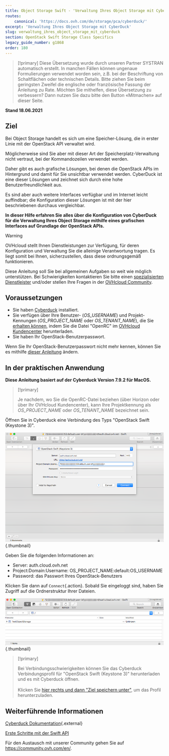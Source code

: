 ```yaml
---
title: Object Storage Swift - 'Verwaltung Ihres Object Storage mit CyberDuck'
routes:
    canonical: 'https://docs.ovh.com/de/storage/pca/cyberduck/'
excerpt: 'Verwaltung Ihres Object Storage mit CyberDuck'
slug: verwaltung_ihres_object_storage_mit_cyberduck
section: OpenStack Swift Storage Class Specifics
legacy_guide_number: g1868
order: 180
---
```


> [!primary]
> Diese Übersetzung wurde durch unseren Partner SYSTRAN automatisch erstellt. In manchen Fällen können ungenaue Formulierungen verwendet worden sein, z.B. bei der Beschriftung von Schaltflächen oder technischen Details. Bitte ziehen Sie beim geringsten Zweifel die englische oder französische Fassung der Anleitung zu Rate. Möchten Sie mithelfen, diese Übersetzung zu verbessern? Dann nutzen Sie dazu bitte den Button «Mitmachen» auf dieser Seite.
>

**Stand 18.06.2021**

## Ziel

Bei Object Storage handelt es sich um eine Speicher-Lösung, die in erster Linie mit der OpenStack API verwaltet wird.

Möglicherweise sind Sie aber mit dieser Art der Speicherplatz-Verwaltung nicht vertraut, bei der Kommandozeilen verwendet werden.

Daher gibt es auch grafische Lösungen, bei denen die OpenStack APIs im Hintergrund und damit für Sie unsichtbar verwendet werden.
CyberDuck ist eine dieser Lösungen und zeichnet sich durch eine hohe Benutzerfreundlichkeit aus.

Es sind aber auch weitere Interfaces verfügbar und im Internet leicht auffindbar; die Konfiguration dieser Lösungen ist mit der hier beschriebenen durchaus vergleichbar.

**In dieser Hilfe erfahren Sie alles über die Konfiguration von CyberDuck für die Verwaltung Ihres Object Storage mithilfe eines grafischen Interfaces auf Grundlage der OpenStack APIs.**

> [!warning]
> OVHcloud stellt Ihnen Dienstleistungen zur Verfügung, für deren Konfiguration und Verwaltung Sie die alleinige Verantwortung tragen. Es liegt somit bei Ihnen, sicherzustellen, dass diese ordnungsgemäß funktionieren.
>
> Diese Anleitung soll Sie bei allgemeinen Aufgaben so weit wie möglich unterstützen. Bei Schwierigkeiten kontaktieren Sie bitte einen [spezialisierten Dienstleister](https://partner.ovhcloud.com/de/directory/) und/oder stellen Ihre Fragen in der [OVHcloud Community](https://community.ovh.com/en/).
>

## Voraussetzungen

- Sie haben [Cyberduck](https://cyberduck.io/) installiert.
- Sie verfügen über Ihre Benutzer- (*OS_USERNAME*) und Projekt-Kennungen (*OS_PROJECT_NAME* oder *OS_TENANT_NAME*), die Sie [erhalten können](https://docs.ovh.com/de/public-cloud/die-variablen-der-umgebung-openstack-laden/#schritt-nr-1-die-variablen-wieder-erhalten), indem Sie die Datei "OpenRC" im [OVHcloud Kundencenter](https://www.ovh.com/auth/?action=gotomanager&from=https://www.ovh.de/&ovhSubsidiary=de) herunterladen.
- Sie haben Ihr OpenStack-Benutzerpasswort.

Wenn Sie Ihr OpenStack-Benutzerpasswort nicht mehr kennen, können Sie es mithilfe [dieser Anleitung](https://docs.ovh.com/de/public-cloud/openstack-benutzerpasswort-aendern/) ändern.

## In der praktischen Anwendung

**Diese Anleitung basiert auf der Cyberduck Version 7.9.2 für MacOS.**

> [!primary]
>
> Je nachdem, wo Sie die OpenRC-Datei beziehen (über Horizon oder über Ihr OVHcloud Kundencenter), kann Ihre Projektkennung als *OS_PROJECT_NAME* oder *OS_TENANT_NAME* bezeichnet sein.
>

Öffnen Sie in Cyberduck eine Verbindung des Typs "OpenStack Swift (Keystone 3)".

![pca-cyberduck](images/login.png){.thumbnail}

Geben Sie die folgenden Informationen an:

- Server: auth.cloud.ovh.net
- Project:Domain:Username: OS_PROJECT_NAME:default:OS_USERNAME
- Password: das Passwort Ihres OpenStack-Benutzers

Klicken Sie dann auf `Connect`{.action}. Sobald Sie eingeloggt sind, haben Sie Zugriff auf die Ordnerstruktur Ihrer Dateien.

![pca-cyberduck](images/successful-login.png){.thumbnail}

> [!primary]
>
> Bei Verbindungsschwierigkeiten können Sie das Cyberduck Verbindungsprofil für "OpenStack Swift (Keystone 3)" herunterladen und es mit Cyberduck öffnen.
> <br><br>Klicken Sie <a href="https://trac.cyberduck.io/browser/shelves/02.2020/profiles/default/Openstack%20Swift%20(Keystone%203).cyberduckprofile?rev=48724&order=name" download>hier rechts und dann "Ziel speichern unter"</a>, um das Profil herunterzuladen.
>

## Weiterführende Informationen

[Cyberduck Dokumentation](https://trac.cyberduck.io/wiki/help/en){.external}

[Erste Schritte mit der Swift API](https://docs.ovh.com/de/public-cloud/die_ersten_schritte_mit_der_swift_api/)

Für den Austausch mit unserer Community gehen Sie auf <https://community.ovh.com/en/>.
